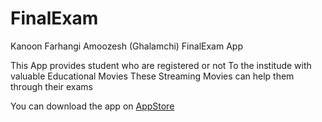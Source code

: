 # FinalExam
Kanoon Farhangi Amoozesh (Ghalamchi) FinalExam App

This App provides student who are registered or not To the institude with valuable Educational Movies 
These Streaming Movies can help them through their exams

You can download the app on [AppStore](https://appsto.re/us/ctS5jb.i)

